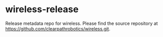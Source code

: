 wireless-release
================

Release metadata repo for wireless. Please find the source repository at https://github.com/clearpathrobotics/wireless.git.
